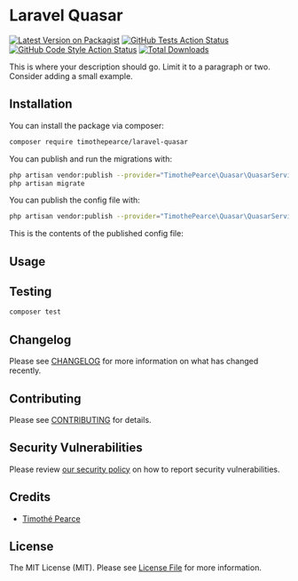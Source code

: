 # Laravel Quasar

[![Latest Version on Packagist](https://img.shields.io/packagist/v/timothepearce/laravel-quasar.svg?style=flat-square)](https://packagist.org/packages/timothepearce/laravel-quasar)
[![GitHub Tests Action Status](https://img.shields.io/github/workflow/status/timothepearce/laravel-quasar/run-tests?label=tests)](https://github.com/timothepearce/laravel-quasar/actions?query=workflow%3Arun-tests+branch%3Amain)
[![GitHub Code Style Action Status](https://img.shields.io/github/workflow/status/timothepearce/laravel-quasar/Check%20&%20fix%20styling?label=code%20style)](https://github.com/timothepearce/laravel-quasar/actions?query=workflow%3A"Check+%26+fix+styling"+branch%3Amain)
[![Total Downloads](https://img.shields.io/packagist/dt/timothepearce/laravel-quasar.svg?style=flat-square)](https://packagist.org/packages/timothepearce/laravel-quasar)

This is where your description should go. Limit it to a paragraph or two. Consider adding a small example.

## Installation

You can install the package via composer:

```bash
composer require timothepearce/laravel-quasar
```

You can publish and run the migrations with:

```bash
php artisan vendor:publish --provider="TimothePearce\Quasar\QuasarServiceProvider" --tag="quasar-migrations"
php artisan migrate
```

You can publish the config file with:
```bash
php artisan vendor:publish --provider="TimothePearce\Quasar\QuasarServiceProvider" --tag="quasar-config"
```

This is the contents of the published config file:

## Usage

## Testing

```bash
composer test
```

## Changelog

Please see [CHANGELOG](CHANGELOG.md) for more information on what has changed recently.

## Contributing

Please see [CONTRIBUTING](.github/CONTRIBUTING.md) for details.

## Security Vulnerabilities

Please review [our security policy](../../security/policy) on how to report security vulnerabilities.

## Credits

- [Timothé Pearce](https://github.com/TimothePearce)

## License

The MIT License (MIT). Please see [License File](LICENSE.md) for more information.
